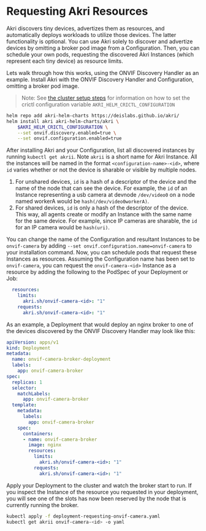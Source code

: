 # Requesting Akri Resources

Akri discovers tiny devices, advertizes them as resources, and automatically deploys workloads to utilize those devices. The latter functionality is optional. You can use Akri solely to discover and advertize devices by omitting a broker pod image from a Configuration. Then, you can schedule your own pods, requesting the discovered Akri Instances (which represent each tiny device) as resource limits.

Lets walk through how this works, using the ONVIF Discovery Handler as an example. Install Akri with the ONVIF Discovery Handler and Configuration, omitting a broker pod image.

> Note: See [the cluster setup steps](cluster-setup.md#configure-crictl) for information on how to set the crictl configuration variable `AKRI_HELM_CRICTL_CONFIGURATION`

```bash
helm repo add akri-helm-charts https://deislabs.github.io/akri/
helm install akri akri-helm-charts/akri \
    $AKRI_HELM_CRICTL_CONFIGURATION \
    --set onvif.discovery.enabled=true \
    --set onvif.configuration.enabled=true
```

After installing Akri and your Configuration, list all discovered instances by running `kubectl get akrii`. Note `akrii` is a short name for Akri Instance. All the instances will be named in the format `<configuration-name>-<id>`, where `id` varies whether or not the device is sharable or visible by multiple nodes. 

1. For unshared devices, `id` is a hash of a descriptor of the device and the name of the node that can see the device. For example, the `id` of an Instance representing a usb camera at devnode `/dev/video0` on a node named workerA would be `hash(/dev/video0workerA)`.
2. For shared devices, `id` is only a hash of the descriptor of the device. This way, all agents create or modify an Instance with the same name for the same device. For example, since IP cameras are sharable, the `id` for an IP camera would be `hash(uri)`.

You can change the name of the Configuration and resultant Instances to be `onvif-camera` by adding `--set onvif.configuration.name=onvif-camera` to your installation command. Now, you can schedule pods that request these Instances as resources. Assuming the Configuration name has been set to `onvif-camera`, you can request the `onvif-camera-<id>` Instance as a resource by adding the following to the PodSpec of your Deployment or Job:

```yaml
  resources:
    limits:
      akri.sh/onvif-camera-<id>: "1"
    requests:
      akri.sh/onvif-camera-<id>: "1"
```

As an example, a Deployment that would deploy an nginx broker to one of the devices discovered by the ONVIF Discovery Handler may look like this:

```yaml
apiVersion: apps/v1
kind: Deployment
metadata:
  name: onvif-camera-broker-deployment
  labels:
    app: onvif-camera-broker
spec:
  replicas: 1
  selector:
    matchLabels:
      app: onvif-camera-broker
  template:
    metadata:
      labels:
        app: onvif-camera-broker
    spec:
      containers:
      - name: onvif-camera-broker
        image: nginx
        resources:
          limits:                        
            akri.sh/onvif-camera-<id>: "1"
          requests:
            akri.sh/onvif-camera-<id>: "1"
```

Apply your Deployment to the cluster and watch the broker start to run. If you inspect the Instance of the resource you requested in your deployment, you will see one of the slots has now been reserved by the node that is currently running the broker.

```bash
kubectl apply -f deployment-requesting-onvif-camera.yaml                                  
kubectl get akrii onvif-camera-<id> -o yaml
```


